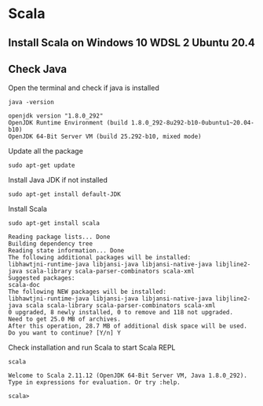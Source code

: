 # Scala
## Install Scala on Windows 10 WDSL 2 Ubuntu 20.4

## Check Java
Open the terminal and check if java is installed

    java -version
    
    openjdk version "1.8.0_292"
    OpenJDK Runtime Environment (build 1.8.0_292-8u292-b10-0ubuntu1~20.04-b10)
    OpenJDK 64-Bit Server VM (build 25.292-b10, mixed mode)

Update all the package

    sudo apt-get update

Install Java JDK if not installed

    sudo apt-get install default-JDK

Install Scala

    sudo apt-get install scala

    Reading package lists... Done
    Building dependency tree
    Reading state information... Done
    The following additional packages will be installed:
    libhawtjni-runtime-java libjansi-java libjansi-native-java libjline2-java scala-library scala-parser-combinators scala-xml
    Suggested packages:
    scala-doc
    The following NEW packages will be installed:
    libhawtjni-runtime-java libjansi-java libjansi-native-java libjline2-java scala scala-library scala-parser-combinators scala-xml
    0 upgraded, 8 newly installed, 0 to remove and 118 not upgraded.
    Need to get 25.0 MB of archives.
    After this operation, 28.7 MB of additional disk space will be used.
    Do you want to continue? [Y/n] Y

Check installation and run Scala to start Scala REPL

    scala

    Welcome to Scala 2.11.12 (OpenJDK 64-Bit Server VM, Java 1.8.0_292).
    Type in expressions for evaluation. Or try :help.

    scala>
